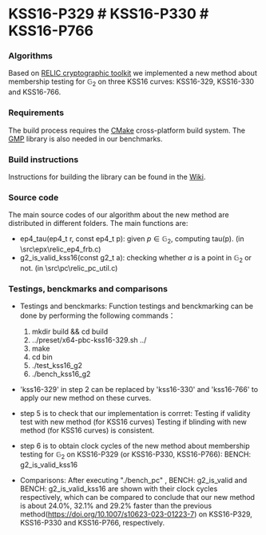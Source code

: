 # KSS16-P329 # KSS16-P330 # KSS16-P766
### Algorithms

Based on [RELIC cryptographic toolkit](https://github.com/relic-toolkit/relic) we implemented a new method about membership testing for $\mathbb{G}_2$ on three KSS16 curves: KSS16-329, KSS16-330 and KSS16-766. 

### Requirements

The build process requires the [CMake](https://cmake.org/) cross-platform build system. The [GMP](https://gmplib.org/) library is also needed in our benchmarks.

### Build instructions

Instructions for building the library can be found in the [Wiki](https://github.com/relic-toolkit/relic/wiki/Building).


### Source code
  
The main source codes of our algorithm about the new method are distributed in different folders. The main functions are:
* ep4_tau(ep4_t r, const ep4_t p): given $p\in \mathbb{G}_2$, computing tau(p). (in \src\epx\relic_ep4_frb.c)
* g2_is_valid_kss16(const g2_t a): checking whether $a$ is a point in $\mathbb{G}_2$ or not. (in \src\pc\relic_pc_util.c)

### Testings, benckmarks and comparisons
* Testings and benckmarks: Function testings and benckmarking can be done by performing the following commands：

    1. mkdir build && cd build 
    2. ../preset/x64-pbc-kss16-329.sh ../
    3. make
    4. cd bin 
    5. ./test_kss16_g2
    6. ./bench_kss16_g2
    
* 'kss16-329' in step 2 can be replaced by 'kss16-330' and 'kss16-766' to apply our new method on these curves. 
  
* step 5 is to check that our implementation is corrret:
Testing if validity test with new method (for KSS16 curves)
Testing if blinding with new method (for KSS16 curves) is consistent. 

* step 6 is to obtain clock cycles of the new method about membership testing for $\mathbb{G}_2$ on KSS16-P329 (or KSS16-P330, KSS16-P766):
BENCH: g2_is_valid_kss16
 
* Comparisons: After executing "./bench_pc" , BENCH: g2_is_valid and BENCH: g2_is_valid_kss16 are shown with their clock cycles respectively, which can be compared to conclude that our new method is about 24.0%, 32.1% and 29.2% faster than the previous method(https://doi.org/10.1007/s10623-023-01223-7) on KSS16-P329, KSS16-P330 and KSS16-P766, respectively. 
